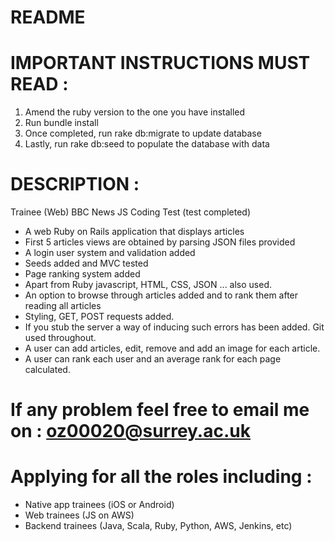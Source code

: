 # README

# IMPORTANT INSTRUCTIONS MUST READ :
1. Amend the ruby version to the one you have installed
2. Run bundle install
3. Once completed, run rake db:migrate to update database
4. Lastly, run rake db:seed to populate the database with data

# DESCRIPTION :
Trainee (Web) BBC News JS Coding Test (test completed)

- A web Ruby on Rails application that displays articles
- First 5 articles views are obtained by parsing JSON files provided
- A login user system and validation added
- Seeds added and MVC tested
- Page ranking system added
- Apart from Ruby javascript, HTML, CSS, JSON  ... also used.
- An option to browse through articles added and to rank them after reading all
articles
- Styling, GET, POST requests added.
- If you stub the server a way of inducing such errors has been added.
Git used throughout.
- A user can add articles, edit, remove and add an image for each article.
- A user can rank each user and an average rank for each page calculated.

# If any problem feel free to email me on : oz00020@surrey.ac.uk

# Applying for all the roles including :
- Native app trainees (iOS or Android)
- Web trainees (JS on AWS)
- Backend trainees (Java, Scala, Ruby, Python, AWS, Jenkins, etc)

#
